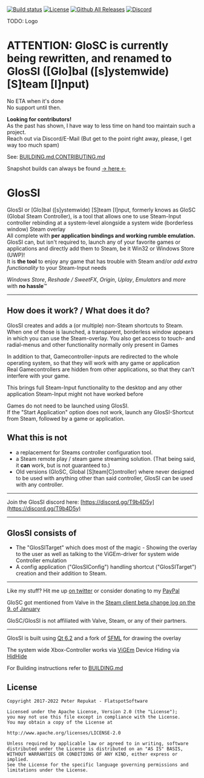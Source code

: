 [![Build status](https://ci.appveyor.com/api/projects/status/l9hq9qglvn6q5wdg/branch/main?svg=true)](https://ci.appveyor.com/project/Alia5/glossi/branch/main) [![License](https://img.shields.io/badge/License-Apache%202.0-blue.svg)](https://opensource.org/licenses/Apache-2.0) [![Github All Releases](https://img.shields.io/github/downloads/Alia5/GloSC/total.svg)]() [![Discord](https://img.shields.io/discord/368823110817808384.svg)](https://discord.gg/T9b4D5y)

TODO: Logo
<!-- ![GloSC logo](https://github.com/Alia5/GloSC/blob/master/GloSC_Icon_small.png?raw=true "GloSC logo") -->

# ATTENTION: GloSC is currently being rewritten, and renamed to GlosSI ([Glo]bal ([s]ystemwide) [S]team [I]nput)

No ETA when it's done  
No support until then.  

**Looking for contributors!**  
As the past has shown, I have way to less time on hand too maintain such a project.  
Reach out via Discord/E-Mail (But get to the point right away, please, I get way too much spam)  

See: [BUILDING.md](./docs/BUILDING.md),[CONTRIBUTING.md](./CONTRIBUTING.md)

Snapshot builds can always be found [-> here <-](https://1-3-3-7.dev/u/glossisnapshot)

# GlosSI

GlosSI or [Glo]bal ([s]ystemwide) [S]team [I]nput, formerly knows as GloSC (Global Steam Controller), is a tool that allows one to use Steam-Input controller rebinding at a system-level alongside a system wide (borderless window) Steam overlay  
All complete with **per application bindings and working rumble emulation.**  
GlosSI can, but isn't required to, launch any of your favorite games or applications and directly add them to Steam, be it Win32 or Windows Store (UWP)!  
It is **the tool** to enjoy any game that has trouble with Steam and/or *add extra functionality* to your Steam-Input needs  

*Windows Store*, *Reshade / SweetFX*, *Origin*, *Uplay*, *Emulators* and *more* with **no hassle**™

---

## How does it work? / What does it do?

GlosSI creates and adds a (or multiple) non-Steam shortcuts to Steam. When one of those is launched, a transparent, borderless window appears in which you can use the Steam-overlay. You also get access to touch- and radial-menus and other functionality normally only present in Games

In addition to that, Gamecontroller-inputs are redirected to the whole operating system, so that they will work with any game or application  
Real Gamecontrollers are hidden from other applications, so that they can't interfere with your game.

This brings full Steam-Input functionality to the desktop and any other application Steam-Input might not have worked before

Games do not need to be launched using GlosSI.  
If the "Start Application" option does not work, launch any GlosSI-Shortcut from Steam, followed by a game or application.

## What this is not

- a replacement for Steams controller configuration tool.
- a Steam remote play / steam game streaming solution. (That being said, it **can** work, but is not guaranteed to.)
- Old versions (GloSC, Global [S]team[C]ontroller) where never designed to be used with anything other than said controller, GlosSI can be used with any controller.

---

Join the GlosSI discord here: [https://discord.gg/T9b4D5y](https://discord.gg/T9b4D5y)

---

## GlosSI consists of

- The "GlosSITarget" which does most of the magic - Showing the overlay to the user as well as talking to the ViGEm-driver for system wide Controller emulation
- A config application ("GlosSIConfig") handling shortcut ("GlosSITarget") creation and their addition to Steam.

---

Like my stuff? Hit me up [on twitter](https://twitter.com/Flatspotpics) or consider donating to my [PayPal](https://www.paypal.me/Flatspotpics)

GloSC got mentioned from Valve in the [Steam client beta change log on the 9. of January](https://twitter.com/flatspotpics/status/818697837055770624)

GloSC/GlosSI is not affiliated with Valve, Steam, or any of their partners.

---

GlosSI is built using [Qt 6.2](https://www.qt.io/) and a fork of [SFML](http://www.sfml-dev.org/) for drawing the overlay

The system wide Xbox-Controller works via [ViGEm](https://vigem.org/projects/ViGEm/)
Device Hiding via [HidHide](https://vigem.org/projects/HidHide/)

For Building instructions refer to [BUILDING.md](./docs/BUILDING.md)

## License

```license
Copyright 2017-2022 Peter Repukat - FlatspotSoftware

Licensed under the Apache License, Version 2.0 (the "License");
you may not use this file except in compliance with the License.
You may obtain a copy of the License at

http://www.apache.org/licenses/LICENSE-2.0

Unless required by applicable law or agreed to in writing, software
distributed under the License is distributed on an "AS IS" BASIS,
WITHOUT WARRANTIES OR CONDITIONS OF ANY KIND, either express or implied.
See the License for the specific language governing permissions and
limitations under the License.
```
